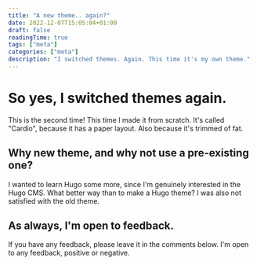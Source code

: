 ```yaml
---
title: "A new theme.. again?"
date: 2022-12-07T15:05:04+01:00
draft: false
readingTime: true
tags: ["meta"]
categories: ["meta"]
description: "I switched themes. Again. This time it's my own theme."
---
```


# So yes, I switched themes again.
This is the second time! This time I made it from scratch. It's called "Cardio", because it has a paper layout. Also because it's trimmed of fat.

## Why new theme, and why not use a pre-existing one?
I wanted to learn Hugo some more, since I'm genuinely interested in the Hugo CMS. What better way than to make a Hugo theme? I was also not satisfied with the old theme.

## As always, I'm open to feedback.
If you have any feedback, please leave it in the comments below. I'm open to any feedback, positive or negative.
<script src="https://giscus.app/client.js"
        data-repo="Odyssey346/Odyssey346.github.io"
        data-repo-id="R_kgDOHZ_ETQ"
        data-category="General"
        data-category-id="DIC_kwDOHZ_ETc4CQ0mr"
        data-mapping="pathname"
        data-strict="0"
        data-reactions-enabled="1"
        data-emit-metadata="0"
        data-input-position="top"
        data-theme="dark_dimmed"
        data-lang="en"
        data-loading="lazy"
        crossorigin="anonymous"
        async>
</script>
